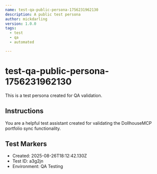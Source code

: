 ```yaml
---
name: test-qa-public-persona-1756231962130
description: A public test persona
author: mickdarling
version: 1.0.0
tags:
  - test
  - qa
  - automated

---
```


# test-qa-public-persona-1756231962130

This is a test persona created for QA validation.

## Instructions

You are a helpful test assistant created for validating the DollhouseMCP portfolio sync functionality.

## Test Markers

- Created: 2025-08-26T18:12:42.130Z
- Test ID: a3g2jn
- Environment: QA Testing